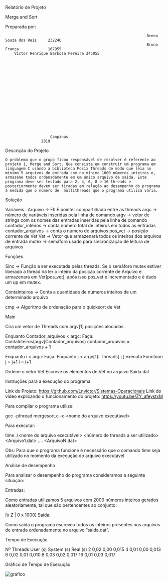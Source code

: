 
Relatório de Projeto



Merge and Sort






Preparada por:
     
                                                                   Breno Souza dos Reis		232246
                                                                   Bruno França				167955
        Victor Henrique Barbosa Pereira	245055
                                                                  

		















				        Campinas
					2019


Descrição do Projeto

	O problema que o grupo ficou responsável de resolver é referente ao projeto 1, Merge and Sort. Que consiste em construir um programa em linguagem C usando a biblioteca Posix Threads de modo que leia no mínimo 5 arquivos de entrada com no mínimo 1000 números inteiros e, armazene todos ordenadamente em um único arquivo de saída. Este programa deve ser testado para 2, 4, 6, 8 e 16 threads e posteriormente devem ser tiradas em relação ao desempenho do programa à medida que o número de  multithreads que o programa utiliza varia.


Solução


Variáveis : 
Arquivo -> FILE pointer compartilhado entre as threads
argc -> número de variáveis inseridas pela linha de comando
argv -> vetor de strings com os nomes das entradas inseridas pela linha de comando
contador_inteiros -> conta número total de inteiros em todos as entradas
contador_arquivos -> conta o número de arquivos
pos_vet -> posição corrente de Vet
Vet ->  Vetor que armazenará todos os inteiros dos arquivos de entrada
mutex -> semáforo usado para sincronização de leitura de arquivos


Funções

Sinc -> Função a ser executada pelas threads. Se o semáforo  mutex estiver liberado a thread irá ler o inteiro da posição corrente de Arquivo e armazenará em Vet[pos_vet], após isso pos_vet é incrementado e é dado um  up em mutex.

ContaInteiros -> Conta a quantidade de números inteiros de um determinado arquivo 

cmp -> Algoritmo de ordenação para o quicksort de Vet





Main

Cria um vetor de Threads com argv[1] posições alocadas

Enquanto Contador_arquivos < argc:
Faça: ContaInteiros(argv[Contador_arquivos)
contador_arquivos = contador_arquivos + 1

Enquanto i < argc:
Faça: 
Enquanto j  <  argv[1]:
Threads[ j ] executa Functoon
j = j+1
i = i+1

Ordene o vetor Vet
Escreve os elementos de Vet no arquivo Saida.dat



Instruções para a execução do programa

Link do Projeto: https://github.com/Lnvictor/Sistemas-Operacionais
Link do vídeo explicando o funcionamento do projeto: https://youtu.be/ZY_afeystxM

Para compilar o programa utilize:

gcc -pthread mergesort.c -o <nome do arquivo executável>

Para executar:

time ./<nome do arquivo executável> <número de threads a ser utilizado> <Arquivo1.dat> …. <ArquivoN.dat> 

Obs: Para que o programa funcione é necessário que o comando time seja utilizado no momento da execução do arquivo executável




Análise de desempenho

Para analisar o desempenho do programa consideramos a seguinte situação:


Entradas:

Como entradas utilizamos 5 arquivos com 2000 números inteiros gerados aleatoriamente, tal que são pertencentes ao conjunto:

[x  Z | 0  x 1000] 
Saída:

Como saída o programa escreveu todos os inteiros presentes nos arquivos de entrada ordenadamente no arquivo “saida.dat”.



Tempo de Execução

Nº Threads
User (s)
System (s)
Real (s)
2
0,02
0,00
0,015
4
0,01 
0,00
0,013
6
0,02
0,01
0,010
8
0,03
0,02
0,017
16
0,01
0,03
0,017











Gráfico de Tempo de Execução

![grafico](https://user-images.githubusercontent.com/47432337/69198438-6f6e3880-0b13-11ea-8c71-dd47daf09b2d.png)








